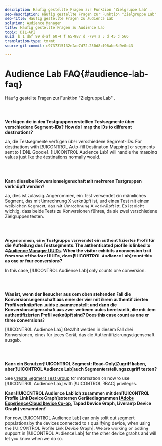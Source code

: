 ```yaml
---
description: Häufig gestellte Fragen zur Funktion "Zielgruppe Lab" .
seo-description: Häufig gestellte Fragen zur Funktion "Zielgruppe Lab" .
seo-title: Häufig gestellte Fragen zu Audience Lab
solution: Audience Manager
title: Häufig gestellte Fragen zu Audience Lab
topic: DIL-API
uuid: b 1 daf 99 d-af 60-4 f 65-987 d -794 a 6 d 45 d 566
translation-type: tm+mt
source-git-commit: c9737315132e2ae7d72c250d8c196abe8d9e0e43

---
```



# Audience Lab FAQ{#audience-lab-faq}

Häufig gestellte Fragen zur Funktion "Zielgruppe Lab" .

<!-- 

audience-lab-faq.xml

 -->

<br> 

**Verfügen die in den Testgruppen erstellten Testsegmente über verschiedene Segment-IDs? How do I map the IDs to different destinations?**

Ja, die Testsegmente verfügen über verschiedene Segment-IDs. For destinations with [!UICONTROL Auto-fill Destination Mapping] or segments sent to [!DNL Google], [!UICONTROL Audience Lab] will handle the mapping values just like the destinations normally would.

<br> 

**Kann dieselbe Konversionseigenschaft mit mehreren Testgruppen verknüpft werden?**

Ja, dies ist zulässig. Angenommen, ein Test verwendet ein männliches Segment, das mit Umrechnung X verknüpft ist, und einen Test mit einem weiblichen Segment, das mit Umrechnung X verknüpft ist. Es ist nicht wichtig, dass beide Tests zu Konversionen führen, da sie zwei verschiedene Zielgruppen testen.

<br> 

**Angenommen, eine Testgruppe verwendet ein authentifiziertes Profil für die Aufteilung des Testsegments. The authenticated profile is linked to 4[Audience Manager UUIDs](../reference/ids-in-aam.md). When the visitor exhibits a conversion trait from one of the four UUIDs, does[!UICONTROL Audience Lab]count this as one or four conversions?**

In this case, [!UICONTROL Audience Lab] only counts one conversion.

<br> 

**Was ist, wenn der Besucher aus dem oben stehenden Fall die Konversionseigenschaft aus einer der vier mit ihrem authentifizierten Profil verknüpften uuids zusammenstellt und dann die Konversionseigenschaft aus zwei weiteren uuids bereitstellt, die mit dem authentifizierten Profil verknüpft sind? Does this case count as one or three conversions?**

[!UICONTROL Audience Lab] Gezählt werden in diesem Fall drei Konversionen, eines für jedes Gerät, das die Authentifizierungseigenschaft ausgab.

<br> 

**Kann ein Benutzer[!UICONTROL Segment: Read-Only]Zugriff haben, aber[!UICONTROL Audience Lab]auch Segmenterstellungszugriff testen?**

See [Create Segment Test Group](../features/audience-lab/audience-lab-manage-test-groups.md#create-test-groups) for information on how to use [!UICONTROL Audience Lab] with [!UICONTROL RBAC] privileges.

**Kann[!UICONTROL Audience Lab]ich zusammen mit den[!UICONTROL Profile Link Device Graph]externen Gerätediagrammen ([Adobe Experience Cloud Device Co-op](https://marketing.adobe.com/resources/help/en_US/mcdc/mcdc-overview.html), Tapad Device Graph, Liveramp Device Graph) verwenden?**

For now, [!UICONTROL Audience Lab] can only split out segment populations by the devices connected to a qualifying device, when using the [!UICONTROL Profile Link Device Graph]. We are working on adding support in [!UICONTROL Audience Lab] for the other device graphs and will let you know when we do so.

